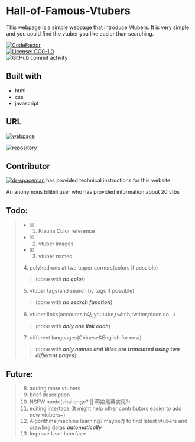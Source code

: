 # Hall-of-Famous-Vtubers

This webpage is a simple webpage that introduce Vtubers. It is very simple and you could find the vtuber you like easier than searching.

[![CodeFactor](https://www.codefactor.io/repository/github/jmmyli/hall-of-famous-vtubers/badge)](https://www.codefactor.io/repository/github/jmmyli/hall-of-famous-vtubers)
<br>
[![License: CC0-1.0](https://img.shields.io/badge/License-CC0--1.0-blue.svg)](https://github.com/JmmyLi/Hall-of-Famous-Vtubers/blob/master/LICENSE.bib)
<br>
![GitHub commit activity](https://img.shields.io/github/commit-activity/y/JmmyLi/Hall-of-Famous-Vtubers)


## Built with
* html
* css
* javascript

## URL
<a href="https://jmmyli.github.io/Hall-of-Famous-Vtubers/Hall%20of%20Famous%20Vtubers.html"><img alt="webpage" src="https://img.shields.io/badge/website-Hall%20of%20Famous%20Vtubers-blue"></a>
<!-- website: https://jmmyli.github.io/Hall-of-Famous-Vtubers/ -->

<a href="https://github.com/JmmyLi/Hall-of-Famous-Vtubers"><img alt="repository" src="https://img.shields.io/badge/repository-Hall--of--Famous--Vtubers-blue"></a>
<!-- repository: https://github.com/JmmyLi/Hall-of-Famous-Vtubers -->

## Contributor
<a href="https://github.com/dr-spaceman"><img alt="dr-spaceman" src="https://img.shields.io/badge/GitHub-dr--spaceman-blue?logo=github"></a>
has provided technical instructions for this website

An anonymous bilibili user who has provided information about 20 vtbs

## Todo:
> - [x] 1. Kizuna Color reference
> - [x] 2. vtuber images
> - [x] 3. vtuber names
> 4. polyhedrons at two upper corners(colors if possible)
> > (done with ___no color___)
> 5. vtuber tags(and search by tags if possible)
> > (done with ___no search function___)
> 6. vtuber links(accounts:b站,youtube,twitch,twitter,niconico...)
> > (done with ___only one link each___)
> 7. different languages(Chinese&English for now).
> > (done with ___only names and titles are translated using two different pages___)

## Future:
> 8. adding more vtubers
> 9. brief description
> 10. NSFW mode(challenge? || 萌娘黑幕实现?)
> 11. editing interface (It might help other contributors easier to add new vtubers~)
> 12. Algorithms(machine learning? maybe?) to find latest vtubers and crawling datas ___automatically___
> 13. Improve User Interface
